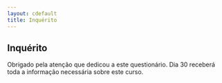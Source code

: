 ```yaml
---
layout: cdefault
title: Inquérito
---
```

## Inquérito 

<div id="surveyMonkeyInfo">
    <div>
        <script src="http://pt.surveymonkey.com/jsEmbed.aspx?sm=0rKyfviZXE_2bVD_2bE5LMRvWg_3d_3d"> 
        </script>
    </div>
</div>

Obrigado pela atenção que dedicou a este questionário. Dia 30 receberá toda a informação necessária sobre este curso.

